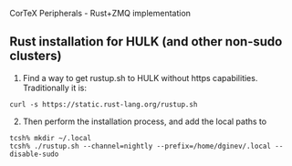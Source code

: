 CorTeX Peripherals - Rust+ZMQ implementation

## Rust installation for HULK (and other non-sudo clusters)

1. Find a way to get rustup.sh to HULK without https capabilities. Traditionally it is:
  ```
  curl -s https://static.rust-lang.org/rustup.sh
  ```

2. Then perform the installation process, and add the local paths to 
  ```
  tcsh% mkdir ~/.local
  tcsh% ./rustup.sh --channel=nightly --prefix=/home/dginev/.local --disable-sudo

  ```